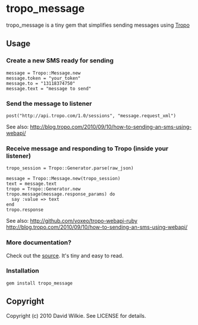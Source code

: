 # tropo_message

tropo_message is a tiny gem that simplifies sending messages using [Tropo](http://www.tropo.com)

## Usage
### Create a new SMS ready for sending
    message = Tropo::Message.new
    message.token = "your_token"
    message.to = "13118374750"
    message.text = "message to send"

### Send the message to listener
    post("http://api.tropo.com/1.0/sessions", "message.request_xml")

See also: http://blog.tropo.com/2010/09/10/how-to-sending-an-sms-using-webapi/

### Receive message and responding to Tropo (inside your listener)
    tropo_session = Tropo::Generator.parse(raw_json)

    message = Tropo::Message.new(tropo_session)
    text = message.text
    tropo = Tropo::Generator.new
    tropo.message(message.response_params) do
      say :value => text
    end
    tropo.response

See also:
http://github.com/voxeo/tropo-webapi-ruby
http://blog.tropo.com/2010/09/10/how-to-sending-an-sms-using-webapi/

### More documentation?
  Check out the [source](http://github.com/dwilkie/tropo_message/blob/master/lib/tropo_message.rb). It's tiny and easy to read.

### Installation
    gem install tropo_message

## Copyright

Copyright (c) 2010 David Wilkie. See LICENSE for details.

